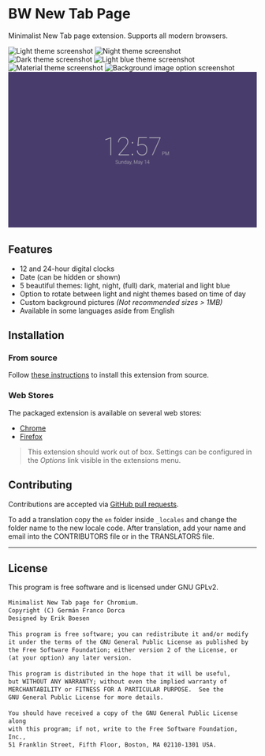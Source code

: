 # BW New Tab Page
Minimalist New Tab page extension. Supports all modern browsers.

![Light theme screenshot](screenshots/screen1.png)
![Night theme screenshot](screenshots/screen2.png)
![Dark theme screenshot](screenshots/screen3.png)
![Light blue theme screenshot](screenshots/screen4.png)
![Material theme screenshot](screenshots/screen5.png)
![Background image option screenshot](screenshots/screen6.png)
![Light Purple Theme screenshot](screenshots/screen7.png)

## Features
* 12 and 24-hour digital clocks
* Date (can be hidden or shown)
* 5 beautiful themes: light, night, (full) dark, material and light blue
* Option to rotate between light and night themes based on time of day
* Custom background pictures _(Not recommended sizes > 1MB)_
* Available in some languages aside from English

## Installation
### From source
Follow [these instructions](http://www.techradar.com/news/software/install-firefox-chrome-and-opera-extensions-manually-1321636) to install this extension from source.

### Web Stores
The packaged extension is available on several web stores:
* [Chrome](https://chrome.google.com/webstore/detail/doiinciigjmmlnbehjjjkeoamihggkba)
* [Firefox](https://addons.mozilla.org/en-US/firefox/addon/bwnt)

> This extension should work out of box. Settings can be configured in the _Options_ link visible in the extensions menu.

## Contributing
Contributions are accepted via [GitHub pull requests](../../pulls).

To add a translation copy the `en` folder inside `_locales` and change the folder name to the new locale code.
After translation, add your name and email into the CONTRIBUTORS file or in the TRANSLATORS file.

--------------------------------------------------------------------------------

## License
This program is free software and is licensed under GNU GPLv2.

	Minimalist New Tab page for Chromium.
	Copyright (C) Germán Franco Dorca
	Designed by Erik Boesen

	This program is free software; you can redistribute it and/or modify
	it under the terms of the GNU General Public License as published by
	the Free Software Foundation; either version 2 of the License, or
	(at your option) any later version.

	This program is distributed in the hope that it will be useful,
	but WITHOUT ANY WARRANTY; without even the implied warranty of
	MERCHANTABILITY or FITNESS FOR A PARTICULAR PURPOSE.  See the
	GNU General Public License for more details.

	You should have received a copy of the GNU General Public License along
	with this program; if not, write to the Free Software Foundation, Inc.,
	51 Franklin Street, Fifth Floor, Boston, MA 02110-1301 USA.
